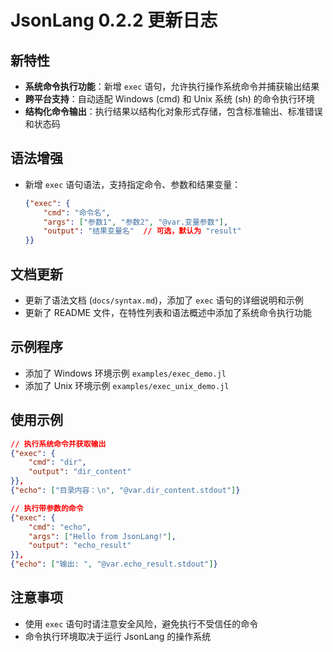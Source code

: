 # JsonLang 0.2.2 更新日志

## 新特性

- **系统命令执行功能**：新增 `exec` 语句，允许执行操作系统命令并捕获输出结果
- **跨平台支持**：自动适配 Windows (cmd) 和 Unix 系统 (sh) 的命令执行环境
- **结构化命令输出**：执行结果以结构化对象形式存储，包含标准输出、标准错误和状态码

## 语法增强

- 新增 `exec` 语句语法，支持指定命令、参数和结果变量：
  ```json
  {"exec": {
      "cmd": "命令名",
      "args": ["参数1", "参数2", "@var.变量参数"],
      "output": "结果变量名"  // 可选，默认为 "result"
  }}
  ```

## 文档更新

- 更新了语法文档 (`docs/syntax.md`)，添加了 `exec` 语句的详细说明和示例
- 更新了 README 文件，在特性列表和语法概述中添加了系统命令执行功能

## 示例程序

- 添加了 Windows 环境示例 `examples/exec_demo.jl`
- 添加了 Unix 环境示例 `examples/exec_unix_demo.jl`

## 使用示例

```json
// 执行系统命令并获取输出
{"exec": {
    "cmd": "dir",
    "output": "dir_content"
}},
{"echo": ["目录内容：\n", "@var.dir_content.stdout"]}

// 执行带参数的命令
{"exec": {
    "cmd": "echo",
    "args": ["Hello from JsonLang!"],
    "output": "echo_result"
}},
{"echo": ["输出: ", "@var.echo_result.stdout"]}
```

## 注意事项

- 使用 `exec` 语句时请注意安全风险，避免执行不受信任的命令
- 命令执行环境取决于运行 JsonLang 的操作系统
